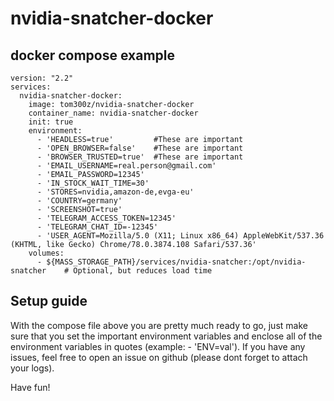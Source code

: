# nvidia-snatcher-docker


## docker compose example
```
version: "2.2"
services:
  nvidia-snatcher-docker:
    image: tom300z/nvidia-snatcher-docker
    container_name: nvidia-snatcher-docker
    init: true
    environment:
      - 'HEADLESS=true'         #These are important
      - 'OPEN_BROWSER=false'    #These are important
      - 'BROWSER_TRUSTED=true'  #These are important
      - 'EMAIL_USERNAME=real.person@gmail.com'
      - 'EMAIL_PASSWORD=12345'
      - 'IN_STOCK_WAIT_TIME=30'
      - 'STORES=nvidia,amazon-de,evga-eu'
      - 'COUNTRY=germany'
      - 'SCREENSHOT=true'
      - 'TELEGRAM_ACCESS_TOKEN=12345'
      - 'TELEGRAM_CHAT_ID=-12345'
      - 'USER_AGENT=Mozilla/5.0 (X11; Linux x86_64) AppleWebKit/537.36 (KHTML, like Gecko) Chrome/78.0.3874.108 Safari/537.36'
    volumes:
      - ${MASS_STORAGE_PATH}/services/nvidia-snatcher:/opt/nvidia-snatcher    # Optional, but reduces load time
```

## Setup guide
With the compose file above you are pretty much ready to go, just make sure that you set the important environment variables and enclose all of the environment variables in quotes (example: - 'ENV=val').
If you have any issues, feel free to open an issue on github (please dont forget to attach your logs).

Have fun!
